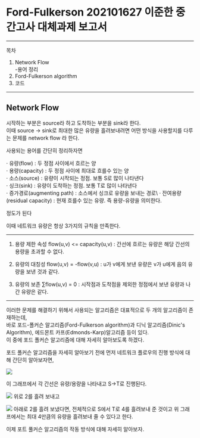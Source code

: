 # Ford-Fulkerson 202101627 이준한 중간고사 대체과제 보고서  

 ---         
목차
1. Network Flow\
  -용어 정리
2. Ford-Fulkerson algorithm
3. 코드
---



Network Flow
---
시작하는 부분은 source라 하고 도착하는 부분을 sink라 한다.\
이때 source -> sink로 최대한 많은 유량을 흘려보내려면 어떤 방식을 사용할지를 다루는 문제를 network flow 라 한다.

사용되는 용어를 간단히 정리하자면

· 유량(flow) :                  두 정점 사이에서 흐르는 양\
· 용량(capacity) :              두 정점 사이에 최대로 흐를수 있는 양\
· 소스(source) :                유량이 시작되는 정점. 보통 S로 많이 나타낸다\
· 싱크(sink) :                  유량이 도착하는 정점. 보통 T로 많이 나타낸다\
· 증가경로(augmenting path) :   소스에서 싱크로 유량을 보내는 경로\ 
· 잔여용량(residual capacity) : 현재 흐를수 있는 유량. 즉 용량-유량을 의미한다.


정도가 된다

이때 네트워크 유량은 항상 3가지의 규칙을 만족한다.

---
1. 용량 제한 속성 flow(u,v) <= capacity(u,v) : 간선에 흐르는 유량은 해당 간선의 용량을 초과할 수 없다.

2. 유량의 대칭성  flow(u,v) = -flow(v,u)       : u가 v에게 보낸 유량은 v가 u에게 음의 유량을 보낸 것과 같다.

3. 유량의 보존     ∑flow(u,v) = 0               : 시작점과 도착점을 제외한 정점에서 보낸 유량과 나간 유량은 같다.       
---

이러한 문제를 해결하기 위해서 사용되는 알고리즘은 대표적으로 두 개의 알고리즘이 존재하는데,\
바로 포드-폴커슨 알고리즘(Ford-Fulkerson algorithm)과 디닉 알고리즘(Dinic's Algorithm), 에드몬트 카프(Edmonds-Karp)알고리즘 등이 있다.  
이 중에 포드 폴커슨 알고리즘에 대해 자세히 알아보도록 하겠다. 

포드 폴커슨 알고리즘을 자세히 알아보기 전에 먼저 네트워크 플로우의 진행 방식에 대해 간단히 알아보자면, 

![](https://mblogthumb-phinf.pstatic.net/MjAxODA2MTNfMzgg/MDAxNTI4ODc3MTMyODg0.2gf1YpY4Ygu7renBP-l06LGPk07myMGp327x4dAWUgAg.H7mljrE_4CccWYcSLnb6zuaS0O5MLUGUVk65AI_bgIIg.PNG.jh20s/image.png?type=w800)

이 그래프에서 각 간선은 유량/용량을 나타내고 S->T로 진행된다. 

![](https://mblogthumb-phinf.pstatic.net/MjAxODA2MTNfODEg/MDAxNTI4ODc3MTI4OTA4.8Vf0f1b-dokYXvwMS5K0OXhRVOYM0oCFp8PsZ_smG9sg.kykjnwANZGSCxzRC5WLYt_eDtPSf5t0Eakkv5iNkgxIg.PNG.jh20s/image.png?type=w800)
위로 2를 흘려 보내고

![](https://mblogthumb-phinf.pstatic.net/MjAxODA2MTNfMjE3/MDAxNTI4ODc3MTIyNjgy.KYNE-KkUKkOz-z0YOGBLze3x2fd6MyW8Xnr1QEmxdO4g.a9SkxjJ4NUYM04tl1UoMj5N4ED2vM16I2aPMvRQrCYMg.PNG.jh20s/image.png?type=w800)
아래로 2를 흘려 보냈다면, 전체적으로 S에서 T로 4를 흘려보내 준 것이고 위 그래프에서는 최대 4만큼의 유량을 흘려보내 줄 수 있다고 한다. 

이제 포트 풀커슨 알고리즘의 작동 방식에 대해 자세히 알아보자.
